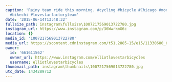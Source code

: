```yaml
---
caption: 'Rainy team ride this morning. #cycling #bicycle #Chicago #moots #rainride
  #bikechi #lovestarfactoryteam'
date: '2015-06-14T13:48:32'
fullsize_path: instagram\fullsize\1007217569013722780.jpg
instagram_url: https://www.instagram.com/p/36WwrkmG6c
location: {}
media_id: '1007217569013722780'
media_url: https://scontent.cdninstagram.com/t51.2885-15/e15/11330680_608910285917672_1072089368_n.jpg?ig_cache_key=MTAwNzIxNzU2OTAxMzcyMjc4MA%3D%3D.2
owner:
  id: '661611562'
  owner_url: https://www.instagram.com/elliotlovestarbicycles
  username: elliotlovestarbicycles
thumbnail_path: instagram\thumbnails\1007217569013722780.jpg
utc_date: 1434289712
---
```

